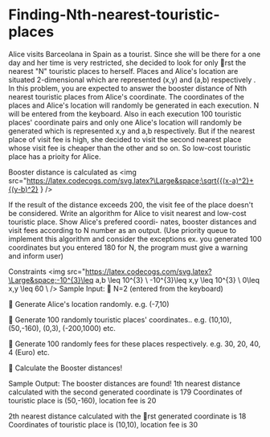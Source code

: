 # Finding-Nth-nearest-touristic-places

Alice visits Barceolana in Spain as a tourist. Since she will be there for a one day and her time
is very restricted, she decided to look for only rst the nearest "N" touristic places to herself.
Places and Alice's location are situated 2-dimensional which are represented (x,y) and (a,b)
respectively . In this problem, you are expected to answer the booster distance of Nth nearest
touristic places from Alice's coordinate. The coordinates of the places and Alice's location will
randomly be generated in each execution. N will be entered from the keyboard. Also in each
execution 100 touristic places' coordinate pairs and only one Alice's location will randomly be
generated which is represented x,y and a,b respectively. But if the nearest place of visit fee
is high, she decided to visit the second nearest place whose visit fee is cheaper than the other
and so on. So low-cost touristic place has a prioity for Alice. 

Booster distance is calculated as <img src="https://latex.codecogs.com/svg.latex?\Large&space;\sqrt{{(x-a)^2}+{(y-b)^2} } />

If the result of the distance exceeds 200, the visit fee of the place doesn't be considered. Write
an algorithm for Alice to visit nearest and low-cost touristic place. Show Alice's prefered coordi-
nates, booster distances and visit fees according to N number as an output. (Use priority queue
to implement this algorithm and consider the exceptions ex. you generated 100 coordinates
but you entered 180 for N, the program must give a warning and inform user)

Constraints
 <img src="https://latex.codecogs.com/svg.latex?\Large&space;-10^{3}\leq  a,b \leq 10^{3} \\ -10^{3}\leq  x,y \leq 10^{3} \\ 0\leq   x,y \leq 60 \\ />
Sample Input:
 N=2 (entered from the keyboard)

 Generate Alice's location randomly. e.g. (-7,10)

 Generate 100 randomly touristic places' coordinates.. e.g. (10,10), (50,-160), (0,3), (-200,1000) etc.

 Generate 100 randomly fees for these places respectively. e.g. 30, 20, 40, 4 (Euro) etc.

 Calculate the Booster distances!

Sample Output:
The booster distances are found!
1th nearest distance calculated with the second generated coordinate is 179
Coordinates of touristic place is (50,-160), location fee is 20

2th nearest distance calculated with the rst generated coordinate is 18
Coordinates of touristic place is (10,10), location fee is 30
